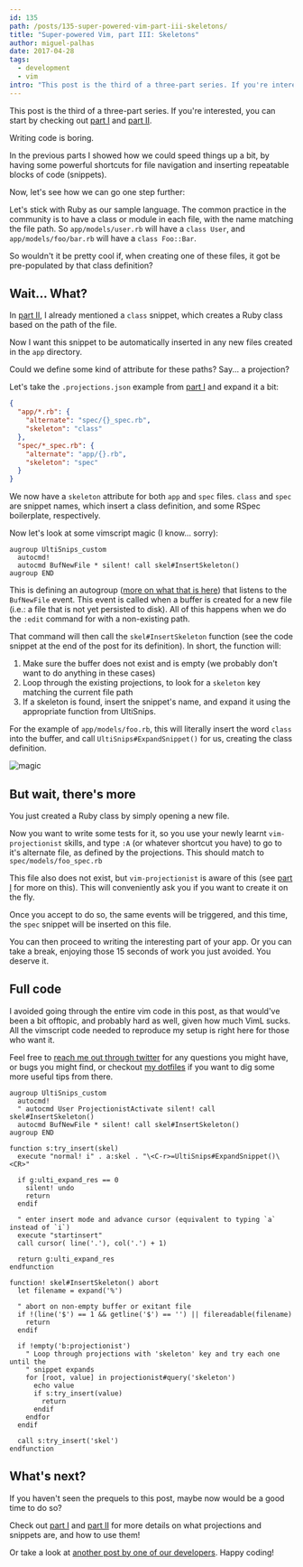 ```yaml
---
id: 135
path: /posts/135-super-powered-vim-part-iii-skeletons/
title: "Super-powered Vim, part III: Skeletons"
author: miguel-palhas
date: 2017-04-28
tags:
  - development
  - vim
intro: "This post is the third of a three-part series. If you're interested, you can start by checking out [part I](https://subvisual.co/blog/posts/133-super-powered-vim-part-i-projections) and [part II](https://subvisual.co/blog/posts/134-super-powered-vim-part-ii-snippets)."
---
```


This post is the third of a three-part series. If you're interested, you can start by checking out [part I](https://subvisual.co/blog/posts/133-super-powered-vim-part-i-projections) and [part II](https://subvisual.co/blog/posts/134-super-powered-vim-part-ii-snippets).

Writing code is boring.

In the previous parts I showed how we could speed things up a bit, by having some powerful shortcuts for file navigation and inserting repeatable blocks of code (snippets).

Now, let's see how we can go one step further:

Let's stick with Ruby as our sample language. The common practice in the community is to have a class or module in each file, with the name matching the file path. So `app/models/user.rb` will have a `class User`, and `app/models/foo/bar.rb` will have a `class Foo::Bar`.

So wouldn't it be pretty cool if, when creating one of these files, it got be pre-populated by that class definition?

## Wait... What?

In [part II], I already mentioned a `class` snippet, which creates a Ruby class based on the path of the file.

Now I want this snippet to be automatically inserted in any new files created in the `app` directory.

Could we define some kind of attribute for these paths? Say... a projection?

Let's take the `.projections.json` example from [part I] and expand it a bit:

```json
{
  "app/*.rb": {
    "alternate": "spec/{}_spec.rb",
    "skeleton": "class"
  },
  "spec/*_spec.rb": {
    "alternate": "app/{}.rb",
    "skeleton": "spec"
  }
}
```

We now have a `skeleton` attribute for both `app` and `spec` files. `class` and `spec` are snippet names, which insert a class definition, and some RSpec boilerplate, respectively.

Now let's look at some vimscript magic (I know... sorry):

```vimscript
augroup UltiSnips_custom
  autocmd!
  autocmd BufNewFile * silent! call skel#InsertSkeleton()
augroup END
```

This is defining an autogroup ([more on what that is here]) that listens to the `BufNewFile` event. This event is called when a buffer is created for a new file (i.e.: a file that is not yet persisted to disk). All of this happens when we do the `:edit` command for with a non-existing path.

That command will then call the `skel#InsertSkeleton` function (see the code snippet at the end of the post for its definition). In short, the function will:

1. Make sure the buffer does not exist and is empty (we probably don't want to do anything in these cases)
2. Loop through the existing projections, to look for a `skeleton` key matching the current file path
3. If a skeleton is found, insert the snippet's name, and expand it using the appropriate function from UltiSnips.

For the example of `app/models/foo.rb`, this will literally insert the word `class` into the buffer, and call `UltiSnips#ExpandSnippet()` for us, creating the class definition.

![magic](http://i.imgur.com/Efolbol.gif)

## But wait, there's more

You just created a Ruby class by simply opening a new file.

Now you want to write some tests for it, so you use your newly learnt `vim-projectionist` skills, and type `:A` (or whatever shortcut you have) to go to it's alternate file, as defined by the projections. This should match to `spec/models/foo_spec.rb`

This file also does not exist, but `vim-projectionist` is aware of this (see [part I] for more on this). This will conveniently ask you if you want to create it on the fly.

Once you accept to do so, the same events will be triggered, and this time, the `spec` snippet will be inserted on this file.

You can then proceed to writing the interesting part of your app. Or you can take a break, enjoying those 15 seconds of work you just avoided. You deserve it.

## Full code

I avoided going through the entire vim code in this post, as that would've been a bit offtopic, and probably hard as well, given how much VimL sucks. All the vimscript code needed to reproduce my setup is right here for those who want it.

Feel free to [reach me out through twitter] for any questions you might have, or bugs you might find, or checkout [my dotfiles] if you want to dig some more useful tips from there.

```vimscript
augroup UltiSnips_custom
  autocmd!
  " autocmd User ProjectionistActivate silent! call skel#InsertSkeleton()
  autocmd BufNewFile * silent! call skel#InsertSkeleton()
augroup END

function s:try_insert(skel)
  execute "normal! i" . a:skel . "\<C-r>=UltiSnips#ExpandSnippet()\<CR>"

  if g:ulti_expand_res == 0
    silent! undo
    return
  endif

  " enter insert mode and advance cursor (equivalent to typing `a` instead of `i`)
  execute "startinsert"
  call cursor( line('.'), col('.') + 1)

  return g:ulti_expand_res
endfunction

function! skel#InsertSkeleton() abort
  let filename = expand('%')

  " abort on non-empty buffer or exitant file
  if !(line('$') == 1 && getline('$') == '') || filereadable(filename)
    return
  endif

  if !empty('b:projectionist')
    " Loop through projections with 'skeleton' key and try each one until the
    " snippet expands
    for [root, value] in projectionist#query('skeleton')
      echo value
      if s:try_insert(value)
        return
      endif
    endfor
  endif

  call s:try_insert('skel')
endfunction

```

## What's next?

If you haven't seen the prequels to this post, maybe now would be a good time to do so?

Check out [part I] and [part II] for more details on what projections and snippets are, and how to use them!

Or take a look at [another post by one of our developers](https://subvisual.co/blog/posts/tag/development). Happy coding!


[part I]: https://subvisual.co/blog/posts/133-super-powered-vim-part-i-projections
[part II]: https://subvisual.co/blog/posts/134-super-powered-vim-part-ii-snippets
[more on what that is here]: http://learnvimscriptthehardway.stevelosh.com/chapters/14.html
[another post by one of our developers]: https://subvisual.co/blog/posts/tag/development
[reach me out through twitter]: https://twitter.com/naps62
[my dotfiles]: https://github.com/naps62/dotfiles

